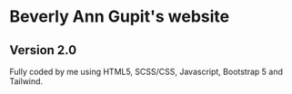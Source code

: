 # Beverly Ann Gupit's website
## Version 2.0
Fully coded by me using HTML5, SCSS/CSS, Javascript, Bootstrap 5 and Tailwind.
